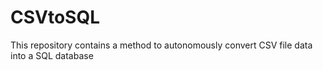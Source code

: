 # CSVtoSQL
This repository contains a method to autonomously convert CSV file data into a SQL database
